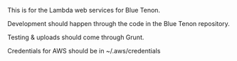 This is for the Lambda web services for Blue Tenon.

Development should happen through the code in the Blue Tenon repository.

Testing & uploads should come through Grunt.

Credentials for AWS should be in ~/.aws/credentials